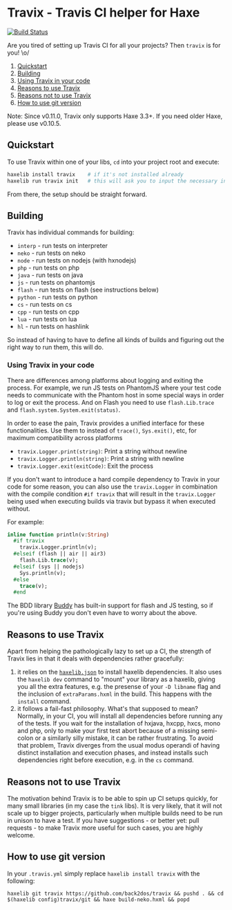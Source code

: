 # Travix - Travis CI helper for Haxe
[![Build Status](https://travis-ci.org/back2dos/travix.svg?branch=master)](https://travis-ci.org/back2dos/travix)

Are you tired of setting up Travis CI for all your projects? Then `travix` is for you! \o/

1. [Quickstart](#quickstart)
1. [Building](#building)
1. [Using Travix in your code](#using-travix-in-your-code)
1. [Reasons to use Travix](#reasons-to-use-travix)
1. [Reasons not to use Travix](#reasons-not-to-use-travix)
1. [How to use git version](#how-to-use-git-version)

Note: Since v0.11.0, Travix only supports Haxe 3.3+. If you need older Haxe, please use v0.10.5.


## Quickstart

To use Travix within one of your libs, `cd` into your project root and execute:

```bash
haxelib install travix    # if it's not installed already
haxelib run travix init   # this will ask you to input the necessary information and create a .travis.yml file
```

From there, the setup should be straight forward.


## Building

Travix has individual commands for building:

- `interp` - run tests on interpreter
- `neko` - run tests on neko
- `node` - run tests on nodejs (with hxnodejs)
- `php` - run tests on php
- `java` - run tests on java
- `js` - run tests on phantomjs
- `flash` - run tests on flash (see instructions below)
- `python` - run tests on python
- `cs` - run tests on cs
- `cpp` - run tests on cpp
- `lua` - run tests on lua
- `hl` - run tests on hashlink

So instead of having to have to define all kinds of builds and figuring out the right way to run them, this will do.


### Using Travix in your code

There are differences among platforms about logging and exiting the process.
For example, we run JS tests on PhantomJS where your test code needs to communicate
with the Phantom host in some special ways in order to log or exit the process.
And on Flash you need to use `flash.Lib.trace` and `flash.system.System.exit(status)`.

In order to ease the pain, Travix provides a unified interface for these functionalities.
Use them to instead of `trace()`, `Sys.exit()`, etc, for maximum compatibility across platforms

- `travix.Logger.print(string)`: Print a string without newline
- `travix.Logger.println(string)`: Print a string with newline
- `travix.Logger.exit(exitCode)`: Exit the process

If you don't want to introduce a hard compile dependency to Travix in your code for some reason, you can also use the `travix.Logger`
in combination with the compile condition `#if travix` that will result in the `travix.Logger` being used when executing builds via
travix but bypass it when executed without.

For example:

```haxe
inline function println(v:String)
  #if travix
    travix.Logger.println(v);
  #elseif (flash || air || air3)
    flash.Lib.trace(v);
  #elseif (sys || nodejs)
    Sys.println(v);
  #else
    trace(v);
  #end
```

The BDD library [Buddy](https://github.com/ciscoheat/buddy) has built-in support for flash and JS testing, so if you're using Buddy you don't even have to worry about the above.


## Reasons to use Travix

Apart from helping the pathologically lazy to set up a CI, the strength of Travix lies in that it deals with dependencies rather gracefully:
  
1. it relies on the [`haxelib.json`](http://lib.haxe.org/documentation/creating-a-haxelib-package/) to install haxelib dependencies. It also uses the `haxelib dev` command to "mount" your library as a haxelib, giving you all the extra features, e.g. the presense of your `-D libname` flag and the inclusion of `extraParams.hxml` in the build. This happens with the `install` command.
2. it follows a fail-fast philosophy. What's that supposed to mean? Normally, in your CI, you will install all dependencies before running any of the tests. If you wait for the installation of hxjava, hxcpp, hxcs, mono and php, only to make your first test abort because of a missing semi-colon or a similarly silly mistake, it can be rather frustrating. To avoid that problem, Travix diverges from the usual modus operandi of having distinct installation and execution phases, and instead installs such dependencies right before execution, e.g. in the `cs` command.


## Reasons not to use Travix

The motivation behind Travix is to be able to spin up CI setups quickly, for many small libraries (in my case the `tink` libs). It is very likely, that it will not scale up to bigger projects, particularly when multiple builds need to be run in unison to have a test. If you have suggestions - or better yet: pull requests - to make Travix more useful for such cases, you are highly welcome.


## How to use git version

In your `.travis.yml` simply replace `haxelib install travix` with the following:

```
haxelib git travix https://github.com/back2dos/travix && pushd . && cd $(haxelib config)travix/git && haxe build-neko.hxml && popd
```
